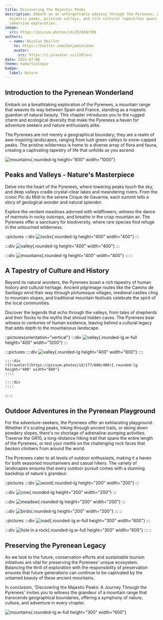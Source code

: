 ```yaml
---
title: Discovering the Majestic Peaks
description: Embark on an unforgettable odyssey through the Pyrenees, where
  majestic peaks, pristine valleys, and rich cultural tapestries await in this
  immersive exploration.
image:
  src: https://picsum.photos/id/29/640/360
authors:
  - name: Nicolas Maillet
    to: https://twitter.com/benjamincanac
    avatar:
      src: https://i.pravatar.cc/128?u=1
date: 2022-07-08
theme: hamartiologie
badge:
  label: Nature
---
```


## Introduction to the Pyrenean Wonderland

Embark on a breathtaking exploration of the Pyrenees, a mountain range that weaves its way between Spain and France, standing as a majestic guardian of natural beauty. This chapter introduces you to the rugged charm and ecological diversity that make the Pyrenees a haven for adventure seekers and nature enthusiasts alike.

The Pyrenees are not merely a geographical boundary; they are a realm of awe-inspiring landscapes, ranging from lush green valleys to snow-capped peaks. The pristine wilderness is home to a diverse array of flora and fauna, creating a captivating tapestry of life that unfolds as you ascend.

![mountains](https://picsum.photos/id/11/1000/600){.rounded-lg height="600" width="1000"}

## Peaks and Valleys - Nature's Masterpiece

Delve into the heart of the Pyrenees, where towering peaks touch the sky, and deep valleys cradle crystal-clear lakes and meandering rivers. From the iconic Pic du Midi to the serene Cirque de Gavarnie, each summit tells a story of geological wonder and natural splendor.

Explore the verdant meadows adorned with wildflowers, witness the dance of marmots in rocky outcrops, and breathe in the crisp mountain air. The Pyrenees offer a sanctuary for biodiversity, where rare species find refuge in the untouched wilderness.

::pictures
  :::div
  ![rocks](https://picsum.photos/id/15/400/400){.rounded-lg height="400" width="400"}
  :::

  :::div
  ![valley](https://picsum.photos/id/28/400/400){.rounded-lg height="400" width="400"}
  :::

  :::div
  ![mountains](https://picsum.photos/id/29/400/400){.rounded-lg height="400" width="400"}
  :::
::

## A Tapestry of Culture and History

Beyond its natural wonders, the Pyrenees boast a rich tapestry of human history and cultural heritage. Ancient pilgrimage routes like the Camino de Santiago wind their way through picturesque villages, medieval castles cling to mountain slopes, and traditional mountain festivals celebrate the spirit of the local communities.

Discover the legends that echo through the valleys, from tales of shepherds and their flocks to the myths that shroud hidden caves. The Pyrenees bear witness to centuries of human existence, leaving behind a cultural legacy that adds depth to the mountainous landscape.

::pictures{orientation="vertical"}
  :::div
  ![valley](https://picsum.photos/id/118/1200/400){.rounded-lg.w-full height="400" width="1200"}
  :::

  :::pictures
    ::::div
    ![valley](https://picsum.photos/id/121/600/400){.rounded-lg height="400" width="600"}
    ::::
  
    ::::div
    ![traveler](https://picsum.photos/id/177/600/400){.rounded-lg height="400" width="600"}
    ::::
  
    ::::div
    ::::
  :::
::

## Outdoor Adventures in the Pyrenean Playground

For the adventure-seekers, the Pyrenees offer an exhilarating playground. Whether it's scaling peaks, hiking through ancient trails, or skiing down powdery slopes, there's no shortage of adrenaline-pumping activities. Traverse the GR10, a long-distance hiking trail that spans the entire length of the Pyrenees, or test your mettle on the challenging rock faces that beckon climbers from around the world.

The Pyrenees cater to all levels of outdoor enthusiasts, making it a haven for both seasoned mountaineers and casual hikers. The variety of landscapes ensures that every outdoor pursuit comes with a stunning backdrop of nature's grandeur.

::pictures
  :::div
  ![wood](https://picsum.photos/id/190/200/200){.rounded-lg height="200" width="200"}
  :::

  :::div
  ![cow](https://picsum.photos/id/200/200/200){.rounded-lg height="200" width="200"}
  :::

  :::div
  ![meadow](https://picsum.photos/id/206/200/200){.rounded-lg height="200" width="200"}
  :::

  :::div
  ![birds](https://picsum.photos/id/258/200/200){.rounded-lg height="200" width="200"}
  :::
::

::pictures
  :::div
  ![road](https://picsum.photos/id/278/600/300){.rounded-lg.w-full height="300" width="600"}
  :::

  :::div
  ![hole in a rock](https://picsum.photos/id/343/600/300){.rounded-lg.w-full height="300" width="600"}
  :::
::

## Preserving the Pyrenean Legacy

As we look to the future, conservation efforts and sustainable tourism initiatives are vital for preserving the Pyrenees' unique ecosystem. Balancing the thrill of exploration with the responsibility of preservation ensures that future generations can continue to be captivated by the untamed beauty of these ancient mountains.

In conclusion, 'Discovering the Majestic Peaks: A Journey Through the Pyrenees' invites you to witness the grandeur of a mountain range that transcends geographical boundaries, offering a symphony of nature, culture, and adventure in every chapter.

![mountains](https://picsum.photos/id/368/600/300){.rounded-lg.w-full height="300" width="600"}
